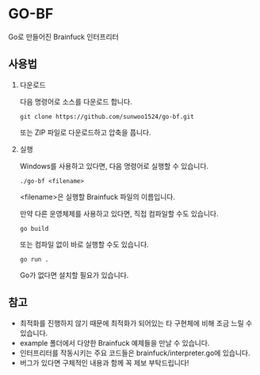 # GO-BF
Go로 만들어진 Brainfuck 인터프리터

## 사용법
1. 다운로드
   
   다음 명령어로 소스를 다운로드 합니다.
   ```
   git clone https://github.com/sunwoo1524/go-bf.git
   ```
   또는 ZIP 파일로 다운로드하고 압축을 풉니다.

2. 실행
   
   Windows를 사용하고 있다면, 다음 명령어로 실행할 수 있습니다.
   ```
   ./go-bf <filename>
   ```
   \<filename>은 실행할 Brainfuck 파일의 이름입니다.

   만약 다른 운영체제를 사용하고 있다면, 직접 컴파일할 수도 있습니다.
   ```
   go build
   ```
   또는 컴파일 없이 바로 실행할 수도 있습니다.
   ```
   go run .
   ```
   Go가 없다면 설치할 필요가 있습니다.

## 참고
- 최적화를 진행하지 않기 때문에 최적화가 되어있는 타 구현체에 비해 조금 느릴 수 있습니다.
- example 폴더에서 다양한 Brainfuck 예제들을 만날 수 있습니다.
- 인터프리터를 작동시키는 주요 코드들은 brainfuck/interpreter.go에 있습니다.
- 버그가 있다면 구체적인 내용과 함께 꼭 제보 부탁드립니다!
